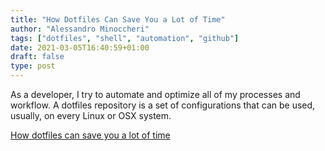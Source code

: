 ```yaml
---
title: "How Dotfiles Can Save You a Lot of Time"
author: "Alessandro Minoccheri"
tags: ["dotfiles", "shell", "automation", "github"]
date: 2021-03-05T16:40:59+01:00
draft: false
type: post
---
```


As a developer, I try to automate and optimize all of my processes and workflow.
A dotfiles repository is a set of configurations that can be used, usually, on every Linux or OSX system.

[How dotfiles can save you a lot of time](https://dev.to/minompi/how-dotfiles-can-save-you-a-lot-of-time-55oe)

